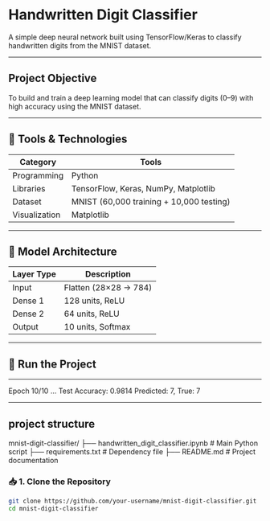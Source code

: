 #  Handwritten Digit Classifier

A simple deep neural network built using TensorFlow/Keras to classify handwritten digits from the MNIST dataset.

---

##  Project Objective

To build and train a deep learning model that can classify digits (0–9) with high accuracy using the MNIST dataset.

---

## 🧰 Tools & Technologies

| Category        | Tools                                      |
|----------------|---------------------------------------------|
| Programming     | Python                                      |
| Libraries       | TensorFlow, Keras, NumPy, Matplotlib        |
| Dataset         | MNIST (60,000 training + 10,000 testing)    |
| Visualization   | Matplotlib                                  |

---

## 🧠 Model Architecture

| Layer Type | Description              |
|------------|--------------------------|
| Input      | Flatten (28×28 → 784)    |
| Dense 1    | 128 units, ReLU          |
| Dense 2    | 64 units, ReLU           |
| Output     | 10 units, Softmax        |

---

## 🚀 Run the Project


---

Epoch 10/10
...
Test Accuracy: 0.9814
Predicted: 7, True: 7


---
## project structure

mnist-digit-classifier/
├── handwritten_digit_classifier.ipynb      # Main Python script
├── requirements.txt                        # Dependency file
├── README.md                               # Project documentation

### 📥 1. Clone the Repository

```bash
git clone https://github.com/your-username/mnist-digit-classifier.git
cd mnist-digit-classifier

   

